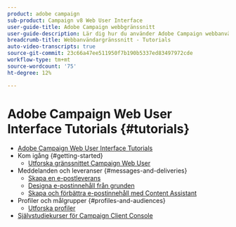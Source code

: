 ```yaml
---
product: adobe campaign
sub-product: Campaign v8 Web User Interface
user-guide-title: Adobe Campaign webbgränssnitt
user-guide-description: Lär dig hur du använder Adobe Campaign webbanvändargränssnitt.
breadcrumb-title: Webbanvändargränssnitt - Tutorials
auto-video-transcripts: true
source-git-commit: 23c66a47ee511950f7b190b5337ed83497972cde
workflow-type: tm+mt
source-wordcount: '75'
ht-degree: 12%

---
```



# Adobe Campaign Web User Interface Tutorials {#tutorials}

+ [Adobe Campaign Web User Interface Tutorials](/help/ac-web-learn-main/overview.md)
+ Kom igång {#getting-started}
   + [Utforska gränssnittet Campaign Web User](/help/get-started/explore-the-web-ui.md)
+ Meddelanden och leveranser {#messages-and-deliveries}
   + [Skapa en e-postleverans](/help/deliveries/create-an-email-delivery.md)
   + [Designa e-postinnehåll från grunden](/help/design-the-delivery/create-email-content-from-scratch.md)
   + [Skapa och förbättra e-postinnehåll med Content Assistant](/help/design-the-delivery/create-and-improve-email-content-with-the-content-assistant.md)
+ Profiler och målgrupper {#profiles-and-audiences}
   + [Utforska profiler](/help/get-started/explore-profiles.md)
+ [Självstudiekurser för Campaign Client Console](https://experienceleague.adobe.com/docs/campaign-learn/tutorials/overview.html)